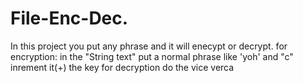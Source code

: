 # File-Enc-Dec.
In this project you put any phrase and it will enecypt or decrypt.
for encryption: in the "String text" put a normal phrase like 'yoh' and "c" inrement it(+) the key
for decryption do the vice verca
